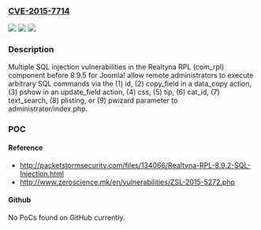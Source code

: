 ### [CVE-2015-7714](https://cve.mitre.org/cgi-bin/cvename.cgi?name=CVE-2015-7714)
![](https://img.shields.io/static/v1?label=Product&message=n%2Fa&color=blue)
![](https://img.shields.io/static/v1?label=Version&message=n%2Fa&color=blue)
![](https://img.shields.io/static/v1?label=Vulnerability&message=n%2Fa&color=brighgreen)

### Description

Multiple SQL injection vulnerabilities in the Realtyna RPL (com_rpl) component before 8.9.5 for Joomla! allow remote administrators to execute arbitrary SQL commands via the (1) id, (2) copy_field in a data_copy action, (3) pshow in an update_field action, (4) css, (5) tip, (6) cat_id, (7) text_search, (8) plisting, or (9) pwizard parameter to administrator/index.php.

### POC

#### Reference
- http://packetstormsecurity.com/files/134066/Realtyna-RPL-8.9.2-SQL-Injection.html
- http://www.zeroscience.mk/en/vulnerabilities/ZSL-2015-5272.php

#### Github
No PoCs found on GitHub currently.

